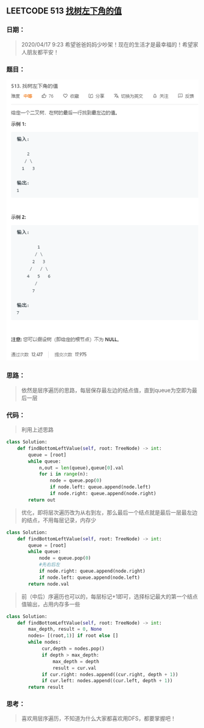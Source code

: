 ## LEETCODE 513 [找树左下角的值](https://leetcode-cn.com/problems/find-bottom-left-tree-value/)

### 日期：

> 2020/04/17 9:23 希望爸爸妈妈少吵架！现在的生活才是最幸福的！希望家人朋友都平安！

### 题目：

![text](https://github.com/zjuzhfbloodz/LeetCode/blob/master/questions/0513.png?raw=true)

### 思路：

> 依然是层序遍历的思路，每层保存最左边的结点值，直到queue为空即为最后一层
### 代码：

> 利用上述思路
>

```python
class Solution:
    def findBottomLeftValue(self, root: TreeNode) -> int:
        queue = [root]
        while queue:
            n,out = len(queue),queue[0].val
            for i in range(n):
                node = queue.pop(0)
                if node.left: queue.append(node.left)
                if node.right: queue.append(node.right)
        return out
```
>  优化，即将层次遍历改为从右到左，那么最后一个结点就是最后一层最左边的结点，不用每层记录，内存少
```python
class Solution:
    def findBottomLeftValue(self, root: TreeNode) -> int:
        queue = [root]
        while queue:
            node = queue.pop(0)
            #先右后左
            if node.right: queue.append(node.right)
            if node.left: queue.append(node.left)
        return node.val
```
> 前（中后）序遍历也可以的，每层标记+1即可，选择标记最大的第一个结点值输出，占用内存多一些
```python
class Solution:
    def findBottomLeftValue(self, root: TreeNode) -> int:
        max_depth, result = 0, None
        nodes= [(root,1)] if root else []
        while nodes:
             cur,depth = nodes.pop()
             if depth > max_depth:
                 max_depth = depth
                 result = cur.val          
             if cur.right: nodes.append((cur.right, depth + 1))
             if cur.left: nodes.append((cur.left, depth + 1))
        return result
```

### 思考：

> 喜欢用层序遍历，不知道为什么大家都喜欢用DFS，都要掌握吧！


